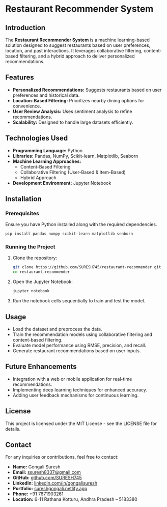 # Restaurant Recommender System

## Introduction
The **Restaurant Recommender System** is a machine learning-based solution designed to suggest restaurants based on user preferences, location, and past interactions. It leverages collaborative filtering, content-based filtering, and a hybrid approach to deliver personalized recommendations.

## Features
- **Personalized Recommendations:** Suggests restaurants based on user preferences and historical data.
- **Location-Based Filtering:** Prioritizes nearby dining options for convenience.
- **User Review Analysis:** Uses sentiment analysis to refine recommendations.
- **Scalability:** Designed to handle large datasets efficiently.

## Technologies Used
- **Programming Language:** Python
- **Libraries:** Pandas, NumPy, Scikit-learn, Matplotlib, Seaborn
- **Machine Learning Approaches:**
  - Content-Based Filtering
  - Collaborative Filtering (User-Based & Item-Based)
  - Hybrid Approach
- **Development Environment:** Jupyter Notebook

## Installation
### Prerequisites
Ensure you have Python installed along with the required dependencies.

```bash
pip install pandas numpy scikit-learn matplotlib seaborn
```

### Running the Project
1. Clone the repository:
   ```bash
   git clone https://github.com/SURESH745/restaurant-recommender.git
   cd restaurant-recommender
   ```
2. Open the Jupyter Notebook:
   ```bash
   jupyter notebook
   ```
3. Run the notebook cells sequentially to train and test the model.

## Usage
- Load the dataset and preprocess the data.
- Train the recommendation models using collaborative filtering and content-based filtering.
- Evaluate model performance using RMSE, precision, and recall.
- Generate restaurant recommendations based on user inputs.

## Future Enhancements
- Integration with a web or mobile application for real-time recommendations.
- Implementing deep learning techniques for enhanced accuracy.
- Adding user feedback mechanisms for continuous learning.

## License
This project is licensed under the MIT License - see the LICENSE file for details.

## Contact
For any inquiries or contributions, feel free to contact:
- **Name:** Gongali Suresh
- **Email:** [ssuresh8337@gmail.com](mailto:ssuresh8337@gmail.com)
- **GitHub:** [github.com/SURESH745](https://github.com/SURESH745)
- **LinkedIn:** [linkedin.com/in/gongalisuresh](https://linkedin.com/in/gongalisuresh)
- **Portfolio:** [sureshgongali.netlify.app](https://sureshgongali.netlify.app)
- **Phone:** +91 7671903261
- **Location:** 6-11 Rathana Kotturu, Andhra Pradesh – 5183380
